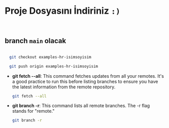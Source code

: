 # Proje Dosyasını İndiriniz ` :) `

<br>

## branch `main` olacak



```bash

  git checkout examples-hr-isimsoyisim

```

```bash
  git push origin examples-hr-isimsoyisim
```

- **git fetch --all**: This command fetches updates from all your remotes. It's a good practice to run this before listing branches to ensure you have the latest information from the remote repository.

  ```bash
  git fetch --all
  ```

- **git branch -r**: This command lists all remote branches. The -r flag stands for "remote."

  ```bash
  git branch -r
  ```

